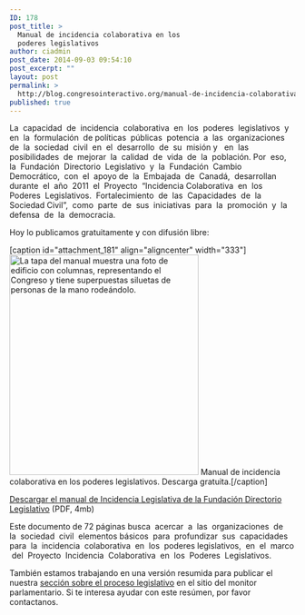 ```yaml
---
ID: 178
post_title: >
  Manual de incidencia colaborativa en los
  poderes legislativos
author: ciadmin
post_date: 2014-09-03 09:54:10
post_excerpt: ""
layout: post
permalink: >
  http://blog.congresointeractivo.org/manual-de-incidencia-colaborativa-en-los-poderes-legislativos/
published: true
---
```

La  capacidad  de  incidencia  colaborativa  en  los  poderes  legislativos  y  en  la  formulación  de
políticas  públicas  potencia  a  las  organizaciones  de  la  sociedad  civil  en  el  desarrollo  de  su  misión y   en  las  posibilidades  de  mejorar  la  calidad  de  vida  de  la  población.
Por  eso,  la  Fundación  Directorio  Legislativo  y  la  Fundación  Cambio  Democrático,  con  el  apoyo
de  la  Embajada  de  Canadá,  desarrollan  durante  el  año  2011  el  Proyecto  “Incidencia
Colaborativa  en  los  Poderes  Legislativos.  Fortalecimiento  de  las  Capacidades  de  la  Sociedad
Civil”,  como  parte  de  sus  iniciativas  para  la  promoción  y  la  defensa  de  la  democracia.

Hoy lo publicamos gratuitamente y con difusión libre:

[caption id="attachment_181" align="aligncenter" width="333"]<a href="http://blog.congresointeractivo.org/Incidencia_Legislativa_CI.pdf"><img class="wp-image-181 size-full" src="http://blog.congresointeractivo.org/wp-content/uploads/2014/09/manual_incidencia_tapa.png" alt="La tapa del manual muestra una foto de edificio con columnas, representando el Congreso y tiene superpuestas siluetas de personas de la mano rodeándolo." width="333" height="388" /></a> Manual de incidencia colaborativa en los poderes legislativos. Descarga gratuita.[/caption]

<a href="http://blog.congresointeractivo.org/Incidencia_Legislativa_CI.pdf">Descargar el manual de Incidencia Legislativa de la Fundación Directorio Legislativo</a> (PDF, 4mb)

Este documento de 72 páginas busca  acercar  a  las  organizaciones  de  la  sociedad  civil  elementos básicos  para  profundizar  sus  capacidades  para  la  incidencia  colaborativa  en  los  poderes legislativos,  en  el  marco  del  Proyecto  Incidencia  Colaborativa  en  los  Poderes  Legislativos.

También estamos trabajando en una versión resumida para publicar el nuestra <a href="http://monitor.congresointeractivo.org/proceso">sección sobre el proceso legislativo</a> en el sitio del monitor parlamentario. Si te interesa ayudar con este resúmen, por favor contactanos.